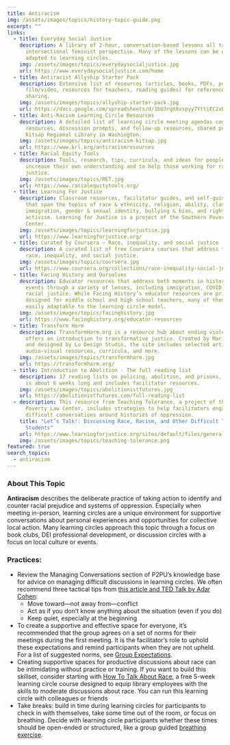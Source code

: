 ```yaml
---
title: Antiracism
img: /assets/images/topics/history-topic-guide.png
excerpt: ""
links:
  - title: Everyday Social Justice
    description: A library of 2-hour, conversation-based lessons all taught from an
      intersectional feminist perspective. Many of the lessons can be easily
      adapted to learning circles.
    img: /assets/images/topics/everydaysocialjustice.jpg
    url: https://www.everydaysocialjustice.com/home
  - title: Antiracist Allyship Starter Pack
    description: Extensive list of resources (articles, books, PDFs, podcasts,
      film/video, resources for teachers, reading guides) for reference or
      sharing.
    img: /assets/images/topics/allyship-starter-pack.jpg
    url: https://docs.google.com/spreadsheets/d/1bUJrgX8vspyy7YttiEC2vD0DawrpPYiZs94V0ov7qZQ/edit#gid=0
  - title: Anti-Racism Learning Circle Resources
    description: A detailed list of learning circle meeting agendas complete with
      resources, discussion prompts, and follow-up resources, shared publicly by
      Kitsap Regional Library in Washington.
    img: /assets/images/topics/antiracism-kitsap.jpg
    url: https://www.krl.org/antiracismresources
  - title: Racial Equity Tools
    description: Tools, research, tips, curricula, and ideas for people who want to
      increase their own understanding and to help those working for racial
      justice.
    img: /assets/images/topics/RET.jpg
    url: https://www.racialequitytools.org/
  - title: Learning For Justice
    description: Classroom resources, facilitator guides, and self-guided learning
      that span the topics of race & ethnicity, religion, ability, class,
      immigration, gender & sexual identity, bullying & bias, and rights &
      activism. Learning for Justice is a project of the Southern Poverty Law
      Center.
    img: /assets/images/topics/learningforjustice.jpg
    url: https://www.learningforjustice.org/
  - title: Curated by Coursera – Race, inequality, and social justice
    description: A curated list of free Coursera courses that address topics of
      race, inequality, and social justice.
    img: /assets/images/topics/coursera.jpg
    url: https://www.coursera.org/collections/race-inequality-social-justice
  - title: Facing History and Ourselves
    description: Educator resources that address both moments in history and current
      events through a variety of lenses, including immigration, COVID-19, and
      racial justice. While Facing History’s educator resources are primarily
      designed for middle school and high school teachers, many of them are
      easily adaptable to the learning circle model.
    img: /assets/images/topics/facinghistory.jpg
    url: https://www.facinghistory.org/educator-resources
  - title: Transform Harm
    description: TransformHarm.org is a resource hub about ending violence that
      offers an introduction to transformative justice. Created by Mariame Kaba
      and designed by Lu Design Studio, the site includes selected articles,
      audio-visual resources, curricula, and more.
    img: /assets/images/topics/transformharm.jpg
    url: https://transformharm.org/
  - title: Introduction to Abolition - The full reading list
    description: 17 reading lists on policing, abolition, and prisons, each of which
      is about 6 weeks long and includes facilitator resources.
    img: /assets/images/topics/abolitionistfutures.jpg
    url: https://abolitionistfutures.com/full-reading-list
  - description: This resource from Teaching Tolerance, a project of the Southern
      Poverty Law Center, includes strategies to help facilitators engage with
      difficult conversations around histories of oppression.
    title: "Let’s Talk!: Discussing Race, Racism, and Other Difficult Topics with
      Students"
    url: https://www.learningforjustice.org/sites/default/files/general/TT%20Difficult%20Conversations%20web.pdf
    img: /assets/images/topics/teaching-tolerance.png
featured: true
search_topics:
  - antiracism
---
```

### About This Topic

**Antiracism** describes the deliberate practice of taking action to identify and counter racial prejudice and systems of oppression. Especially when meeting in-person, learning circles are a unique environment for supportive conversations about personal experiences and opportunities for collective local action. Many learning circles approach this topic through a focus on book clubs, DEI professional development, or discussion circles with a focus on local culture or events.

### Practices:

* Review the Managing Conversations section of P2PU’s knowledge base for advice on managing difficult discussions in learning circles. We often recommend three tactical tips from [this article and TED Talk by Adar Cohen](https://ideas.ted.com/3-steps-to-having-difficult-but-necessary-conversations/): 
  * Move toward—not away from—conflict
  * Act as if you don’t know anything about the situation (even if you do)
  * Keep quiet, especially at the beginning
* To create a supportive and effective space for everyone, it’s recommended that the group agrees on a set of norms for their meetings during the first meeting. It is the facilitator’s role to uphold these expectations and remind participants when they are not upheld. For a list of suggested norms, see [Group Expectations](https://docs.p2pu.org/methodology/group-expectations).
* Creating supportive spaces for productive discussions about race can be intimidating without practice or training. If you want to build this skillset, consider starting with [How To Talk About Race](https://how-to-talk-about-race.p2pu.org/), a free 5-week learning circle course designed to equip library employees with the skills to moderate discussions about race. You can run this learning circle with colleagues or friends 
* Take breaks: build in time during learning circles for participants to check in with themselves, take some time out of the room, or focus on breathing. Decide with learning circle participants whether these times should be open-ended or structured, like a group guided [breathing exercise](https://www.youtube.com/watch?v=c1Ndym-IsQg).
